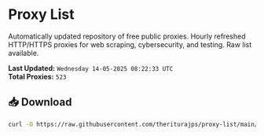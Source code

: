 # Proxy List

Automatically updated repository of free public proxies. Hourly refreshed HTTP/HTTPS proxies for web scraping, cybersecurity, and testing. Raw list available.

**Last Updated:** `Wednesday 14-05-2025 08:22:33 UTC`  
**Total Proxies:** `523`

## 📥 Download
```bash
curl -O https://raw.githubusercontent.com/theriturajps/proxy-list/main/proxies.txt
